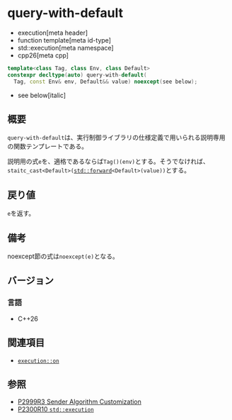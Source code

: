 # query-with-default
* execution[meta header]
* function template[meta id-type]
* std::execution[meta namespace]
* cpp26[meta cpp]

```cpp
template<class Tag, class Env, class Default>
constexpr decltype(auto) query-with-default(
  Tag, const Env& env, Default&& value) noexcept(see below);
```
* see below[italic]

## 概要
`query-with-default`は、実行制御ライブラリの仕様定義で用いられる説明専用の関数テンプレートである。

説明用の式`e`を、適格であるならば`Tag()(env)`とする。そうでなければ、`staitc_cast<Default>(`[`std::forward`](/reference/utility/forward.md)`<Default>(value))`とする。


## 戻り値
`e`を返す。


## 備考
noexcept節の式は`noexcept(e)`となる。


## バージョン
### 言語
- C++26


## 関連項目
- [`execution::on`](on.md)


## 参照
- [P2999R3 Sender Algorithm Customization](https://www.open-std.org/jtc1/sc22/wg21/docs/papers/2023/p2999r3.html)
- [P2300R10 `std::execution`](https://www.open-std.org/jtc1/sc22/wg21/docs/papers/2024/p2300r10.html)
